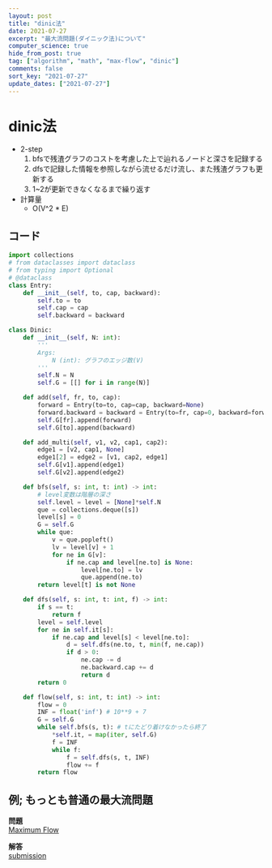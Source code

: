 ```yaml
---
layout: post
title: "dinic法"
date: 2021-07-27
excerpt: "最大流問題(ダイニック法)について"
computer_science: true
hide_from_post: true
tag: ["algorithm", "math", "max-flow", "dinic"]
comments: false
sort_key: "2021-07-27"
update_dates: ["2021-07-27"]
---
```



# dinic法
 - 2-step
   1. bfsで残渣グラフのコストを考慮した上で辿れるノードと深さを記録する
   2. dfsで記録した情報を参照しながら流せるだけ流し、また残渣グラフも更新する
   3. 1~2が更新できなくなるまで繰り返す
 - 計算量
   - O(V^2 * E) 

## コード

```python
import collections
# from dataclasses import dataclass
# from typing import Optional
# @dataclass
class Entry:
    def __init__(self, to, cap, backward):
        self.to = to
        self.cap = cap
        self.backward = backward

class Dinic:
    def __init__(self, N: int):
        '''
        Args:
            N (int): グラフのエッジ数(V)
        '''
        self.N = N
        self.G = [[] for i in range(N)]

    def add(self, fr, to, cap):
        forward = Entry(to=to, cap=cap, backward=None)
        forward.backward = backward = Entry(to=fr, cap=0, backward=forward)
        self.G[fr].append(forward)
        self.G[to].append(backward)

    def add_multi(self, v1, v2, cap1, cap2):
        edge1 = [v2, cap1, None]
        edge1[2] = edge2 = [v1, cap2, edge1]
        self.G[v1].append(edge1)
        self.G[v2].append(edge2)

    def bfs(self, s: int, t: int) -> int:
        # level変数は階層の深さ
        self.level = level = [None]*self.N
        que = collections.deque([s])
        level[s] = 0
        G = self.G
        while que:
            v = que.popleft()
            lv = level[v] + 1
            for ne in G[v]:
                if ne.cap and level[ne.to] is None:
                    level[ne.to] = lv
                    que.append(ne.to)
        return level[t] is not None

    def dfs(self, s: int, t: int, f) -> int:
        if s == t:
            return f
        level = self.level
        for ne in self.it[s]:
            if ne.cap and level[s] < level[ne.to]:
                d = self.dfs(ne.to, t, min(f, ne.cap))
                if d > 0:
                    ne.cap -= d
                    ne.backward.cap += d
                    return d
        return 0

    def flow(self, s: int, t: int) -> int:
        flow = 0
        INF = float('inf') # 10**9 + 7
        G = self.G
        while self.bfs(s, t): # tにたどり着けなかったら終了
            *self.it, = map(iter, self.G)
            f = INF
            while f:
                f = self.dfs(s, t, INF)
                flow += f
        return flow
```

## 例; もっとも普通の最大流問題 

**問題**  
[Maximum Flow](https://judge.u-aizu.ac.jp/onlinejudge/description.jsp?id=GRL_6_A)  

**解答**  
[submission](https://judge.u-aizu.ac.jp/onlinejudge/review.jsp?rid=5516431#1)  
